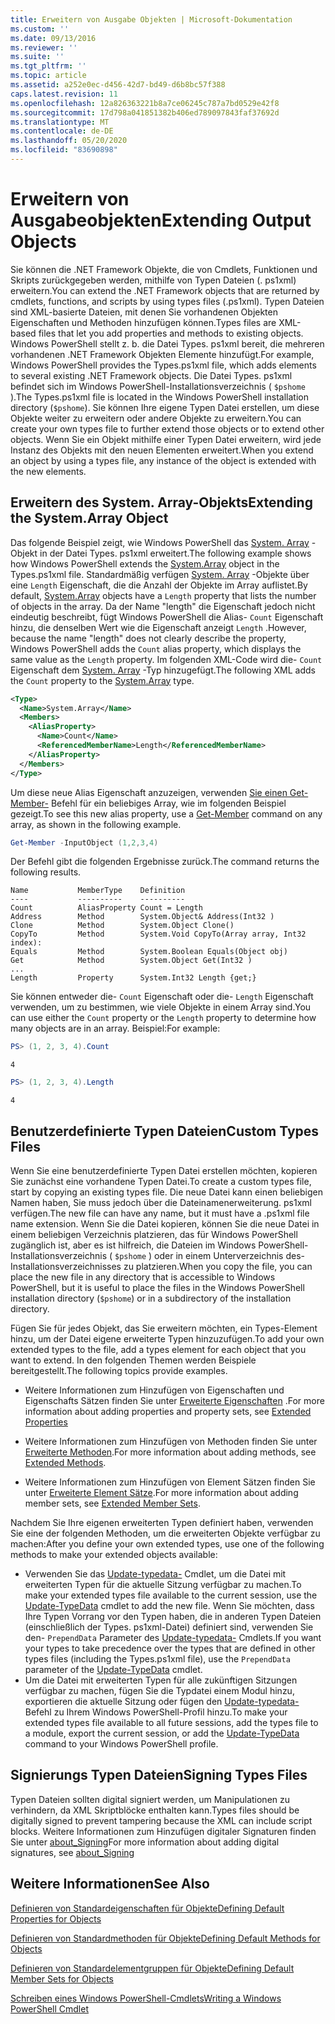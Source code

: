 ```yaml
---
title: Erweitern von Ausgabe Objekten | Microsoft-Dokumentation
ms.custom: ''
ms.date: 09/13/2016
ms.reviewer: ''
ms.suite: ''
ms.tgt_pltfrm: ''
ms.topic: article
ms.assetid: a252e0ec-d456-42d7-bd49-d6b8bc57f388
caps.latest.revision: 11
ms.openlocfilehash: 12a826363221b8a7ce06245c787a7bd0529e42f8
ms.sourcegitcommit: 17d798a041851382b406ed789097843faf37692d
ms.translationtype: MT
ms.contentlocale: de-DE
ms.lasthandoff: 05/20/2020
ms.locfileid: "83690898"
---
```

# <a name="extending-output-objects"></a><span data-ttu-id="07174-102">Erweitern von Ausgabeobjekten</span><span class="sxs-lookup"><span data-stu-id="07174-102">Extending Output Objects</span></span>

<span data-ttu-id="07174-103">Sie können die .NET Framework Objekte, die von Cmdlets, Funktionen und Skripts zurückgegeben werden, mithilfe von Typen Dateien (. ps1xml) erweitern.</span><span class="sxs-lookup"><span data-stu-id="07174-103">You can extend the .NET Framework objects that are returned by cmdlets, functions, and scripts by using types files (.ps1xml).</span></span> <span data-ttu-id="07174-104">Typen Dateien sind XML-basierte Dateien, mit denen Sie vorhandenen Objekten Eigenschaften und Methoden hinzufügen können.</span><span class="sxs-lookup"><span data-stu-id="07174-104">Types files are XML-based files that let you add properties and methods to existing objects.</span></span> <span data-ttu-id="07174-105">Windows PowerShell stellt z. b. die Datei Types. ps1xml bereit, die mehreren vorhandenen .NET Framework Objekten Elemente hinzufügt.</span><span class="sxs-lookup"><span data-stu-id="07174-105">For example, Windows PowerShell provides the Types.ps1xml file, which adds elements to several existing .NET Framework objects.</span></span> <span data-ttu-id="07174-106">Die Datei Types. ps1xml befindet sich im Windows PowerShell-Installationsverzeichnis ( `$pshome` ).</span><span class="sxs-lookup"><span data-stu-id="07174-106">The Types.ps1xml file is located in the Windows PowerShell installation directory (`$pshome`).</span></span> <span data-ttu-id="07174-107">Sie können Ihre eigene Typen Datei erstellen, um diese Objekte weiter zu erweitern oder andere Objekte zu erweitern.</span><span class="sxs-lookup"><span data-stu-id="07174-107">You can create your own types file to further extend those objects or to extend other objects.</span></span> <span data-ttu-id="07174-108">Wenn Sie ein Objekt mithilfe einer Typen Datei erweitern, wird jede Instanz des Objekts mit den neuen Elementen erweitert.</span><span class="sxs-lookup"><span data-stu-id="07174-108">When you extend an object by using a types file, any instance of the object is extended with the new elements.</span></span>

## <a name="extending-the-systemarray-object"></a><span data-ttu-id="07174-109">Erweitern des System. Array-Objekts</span><span class="sxs-lookup"><span data-stu-id="07174-109">Extending the System.Array Object</span></span>

<span data-ttu-id="07174-110">Das folgende Beispiel zeigt, wie Windows PowerShell das [System. Array](/dotnet/api/System.Array) -Objekt in der Datei Types. ps1xml erweitert.</span><span class="sxs-lookup"><span data-stu-id="07174-110">The following example shows how Windows PowerShell extends the [System.Array](/dotnet/api/System.Array) object in the Types.ps1xml file.</span></span> <span data-ttu-id="07174-111">Standardmäßig verfügen [System. Array](/dotnet/api/System.Array) -Objekte über eine `Length` Eigenschaft, die die Anzahl der Objekte im Array auflistet.</span><span class="sxs-lookup"><span data-stu-id="07174-111">By default, [System.Array](/dotnet/api/System.Array) objects have a `Length` property that lists the number of objects in the array.</span></span> <span data-ttu-id="07174-112">Da der Name "length" die Eigenschaft jedoch nicht eindeutig beschreibt, fügt Windows PowerShell die Alias- `Count` Eigenschaft hinzu, die denselben Wert wie die Eigenschaft anzeigt `Length` .</span><span class="sxs-lookup"><span data-stu-id="07174-112">However, because the name "length" does not clearly describe the property, Windows PowerShell adds the `Count` alias property, which displays the same value as the `Length` property.</span></span> <span data-ttu-id="07174-113">Im folgenden XML-Code wird die- `Count` Eigenschaft dem [System. Array](/dotnet/api/System.Array) -Typ hinzugefügt.</span><span class="sxs-lookup"><span data-stu-id="07174-113">The following XML adds the `Count` property to the [System.Array](/dotnet/api/System.Array) type.</span></span>

```xml
<Type>
  <Name>System.Array</Name>
  <Members>
    <AliasProperty>
      <Name>Count</Name>
      <ReferencedMemberName>Length</ReferencedMemberName>
    </AliasProperty>
  </Members>
</Type>

```

<span data-ttu-id="07174-114">Um diese neue Alias Eigenschaft anzuzeigen, verwenden [Sie einen Get-Member-](/powershell/module/Microsoft.PowerShell.Utility/Get-Member) Befehl für ein beliebiges Array, wie im folgenden Beispiel gezeigt.</span><span class="sxs-lookup"><span data-stu-id="07174-114">To see this new alias property, use a [Get-Member](/powershell/module/Microsoft.PowerShell.Utility/Get-Member) command on any array, as shown in the following example.</span></span>

```powershell
Get-Member -InputObject (1,2,3,4)
```

<span data-ttu-id="07174-115">Der Befehl gibt die folgenden Ergebnisse zurück.</span><span class="sxs-lookup"><span data-stu-id="07174-115">The command returns the following results.</span></span>

```output
Name           MemberType    Definition
----           ----------    ----------
Count          AliasProperty Count = Length
Address        Method        System.Object& Address(Int32 )
Clone          Method        System.Object Clone()
CopyTo         Method        System.Void CopyTo(Array array, Int32 index):
Equals         Method        System.Boolean Equals(Object obj)
Get            Method        System.Object Get(Int32 )
...
Length         Property      System.Int32 Length {get;}
```

<span data-ttu-id="07174-116">Sie können entweder die- `Count` Eigenschaft oder die- `Length` Eigenschaft verwenden, um zu bestimmen, wie viele Objekte in einem Array sind.</span><span class="sxs-lookup"><span data-stu-id="07174-116">You can use either the `Count` property or the `Length` property to determine how many objects are in an array.</span></span> <span data-ttu-id="07174-117">Beispiel:</span><span class="sxs-lookup"><span data-stu-id="07174-117">For example:</span></span>

```powershell
PS> (1, 2, 3, 4).Count
```

```output
4
```

```powershell
PS> (1, 2, 3, 4).Length
```

```output
4
```

## <a name="custom-types-files"></a><span data-ttu-id="07174-118">Benutzerdefinierte Typen Dateien</span><span class="sxs-lookup"><span data-stu-id="07174-118">Custom Types Files</span></span>

<span data-ttu-id="07174-119">Wenn Sie eine benutzerdefinierte Typen Datei erstellen möchten, kopieren Sie zunächst eine vorhandene Typen Datei.</span><span class="sxs-lookup"><span data-stu-id="07174-119">To create a custom types file, start by copying an existing types file.</span></span> <span data-ttu-id="07174-120">Die neue Datei kann einen beliebigen Namen haben, Sie muss jedoch über die Dateinamenerweiterung. ps1xml verfügen.</span><span class="sxs-lookup"><span data-stu-id="07174-120">The new file can have any name, but it must have a .ps1xml file name extension.</span></span> <span data-ttu-id="07174-121">Wenn Sie die Datei kopieren, können Sie die neue Datei in einem beliebigen Verzeichnis platzieren, das für Windows PowerShell zugänglich ist, aber es ist hilfreich, die Dateien im Windows PowerShell-Installationsverzeichnis ( `$pshome` ) oder in einem Unterverzeichnis des-Installationsverzeichnisses zu platzieren.</span><span class="sxs-lookup"><span data-stu-id="07174-121">When you copy the file, you can place the new file in any directory that is accessible to Windows PowerShell, but it is useful to place the files in the Windows PowerShell installation directory (`$pshome`) or in a subdirectory of the installation directory.</span></span>

<span data-ttu-id="07174-122">Fügen Sie für jedes Objekt, das Sie erweitern möchten, ein Types-Element hinzu, um der Datei eigene erweiterte Typen hinzuzufügen.</span><span class="sxs-lookup"><span data-stu-id="07174-122">To add your own extended types to the file, add a types element for each object that you want to extend.</span></span> <span data-ttu-id="07174-123">In den folgenden Themen werden Beispiele bereitgestellt.</span><span class="sxs-lookup"><span data-stu-id="07174-123">The following topics provide examples.</span></span>

- <span data-ttu-id="07174-124">Weitere Informationen zum Hinzufügen von Eigenschaften und Eigenschafts Sätzen finden Sie unter [Erweiterte Eigenschaften](./extending-properties-for-objects.md) .</span><span class="sxs-lookup"><span data-stu-id="07174-124">For more information about adding properties and property sets, see [Extended Properties](./extending-properties-for-objects.md)</span></span>

- <span data-ttu-id="07174-125">Weitere Informationen zum Hinzufügen von Methoden finden Sie unter [Erweiterte Methoden](./defining-default-methods-for-objects.md).</span><span class="sxs-lookup"><span data-stu-id="07174-125">For more information about adding methods, see [Extended Methods](./defining-default-methods-for-objects.md).</span></span>

- <span data-ttu-id="07174-126">Weitere Informationen zum Hinzufügen von Element Sätzen finden Sie unter [Erweiterte Element Sätze](./defining-default-member-sets-for-objects.md).</span><span class="sxs-lookup"><span data-stu-id="07174-126">For more information about adding member sets, see [Extended Member Sets](./defining-default-member-sets-for-objects.md).</span></span>

<span data-ttu-id="07174-127">Nachdem Sie Ihre eigenen erweiterten Typen definiert haben, verwenden Sie eine der folgenden Methoden, um die erweiterten Objekte verfügbar zu machen:</span><span class="sxs-lookup"><span data-stu-id="07174-127">After you define your own extended types, use one of the following methods to make your extended objects available:</span></span>

- <span data-ttu-id="07174-128">Verwenden Sie das [Update-typedata-](/powershell/module/Microsoft.PowerShell.Utility/Update-TypeData) Cmdlet, um die Datei mit erweiterten Typen für die aktuelle Sitzung verfügbar zu machen.</span><span class="sxs-lookup"><span data-stu-id="07174-128">To make your extended types file available to the current session, use the [Update-TypeData](/powershell/module/Microsoft.PowerShell.Utility/Update-TypeData) cmdlet to add the new file.</span></span> <span data-ttu-id="07174-129">Wenn Sie möchten, dass Ihre Typen Vorrang vor den Typen haben, die in anderen Typen Dateien (einschließlich der Types. ps1xml-Datei) definiert sind, verwenden Sie den- `PrependData` Parameter des [Update-typedata-](/powershell/module/Microsoft.PowerShell.Utility/Update-TypeData) Cmdlets.</span><span class="sxs-lookup"><span data-stu-id="07174-129">If you want your types to take precedence over the types that are defined in other types files (including the Types.ps1xml file), use the `PrependData` parameter of the [Update-TypeData](/powershell/module/Microsoft.PowerShell.Utility/Update-TypeData) cmdlet.</span></span>
- <span data-ttu-id="07174-130">Um die Datei mit erweiterten Typen für alle zukünftigen Sitzungen verfügbar zu machen, fügen Sie die Typdatei einem Modul hinzu, exportieren die aktuelle Sitzung oder fügen den [Update-typedata-](/powershell/module/Microsoft.PowerShell.Utility/Update-TypeData) Befehl zu Ihrem Windows PowerShell-Profil hinzu.</span><span class="sxs-lookup"><span data-stu-id="07174-130">To make your extended types file available to all future sessions, add the types file to a module, export the current session, or add the [Update-TypeData](/powershell/module/Microsoft.PowerShell.Utility/Update-TypeData) command to your Windows PowerShell profile.</span></span>

## <a name="signing-types-files"></a><span data-ttu-id="07174-131">Signierungs Typen Dateien</span><span class="sxs-lookup"><span data-stu-id="07174-131">Signing Types Files</span></span>

<span data-ttu-id="07174-132">Typen Dateien sollten digital signiert werden, um Manipulationen zu verhindern, da XML Skriptblöcke enthalten kann.</span><span class="sxs-lookup"><span data-stu-id="07174-132">Types files should be digitally signed to prevent tampering because the XML can include script blocks.</span></span> <span data-ttu-id="07174-133">Weitere Informationen zum Hinzufügen digitaler Signaturen finden Sie unter [about_Signing](/powershell/module/microsoft.powershell.core/about/about_signing)</span><span class="sxs-lookup"><span data-stu-id="07174-133">For more information about adding digital signatures, see [about_Signing](/powershell/module/microsoft.powershell.core/about/about_signing)</span></span>

## <a name="see-also"></a><span data-ttu-id="07174-134">Weitere Informationen</span><span class="sxs-lookup"><span data-stu-id="07174-134">See Also</span></span>

[<span data-ttu-id="07174-135">Definieren von Standardeigenschaften für Objekte</span><span class="sxs-lookup"><span data-stu-id="07174-135">Defining Default Properties for Objects</span></span>](./extending-properties-for-objects.md)

[<span data-ttu-id="07174-136">Definieren von Standardmethoden für Objekte</span><span class="sxs-lookup"><span data-stu-id="07174-136">Defining Default Methods for Objects</span></span>](./defining-default-methods-for-objects.md)

[<span data-ttu-id="07174-137">Definieren von Standardelementgruppen für Objekte</span><span class="sxs-lookup"><span data-stu-id="07174-137">Defining Default Member Sets for Objects</span></span>](./defining-default-member-sets-for-objects.md)

[<span data-ttu-id="07174-138">Schreiben eines Windows PowerShell-Cmdlets</span><span class="sxs-lookup"><span data-stu-id="07174-138">Writing a Windows PowerShell Cmdlet</span></span>](./writing-a-windows-powershell-cmdlet.md)
